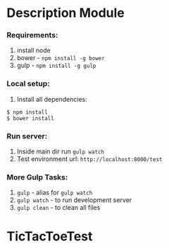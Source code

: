 # Description Module

### Requirements:
1. install node
2. bower - `npm install -g bower`
3. gulp - `npm install -g gulp`

### Local setup:
1. Install all dependencies:

```
$ npm install
$ bower install
```

### Run server:
1. Inside main dir run `gulp watch`
2. Test environment url: `http://localhost:8000/test`

### More Gulp Tasks:

1. `gulp` - alias for `gulp watch`
2. `gulp watch` - to run development server
3. `gulp clean` - to clean all files
# TicTacToeTest
